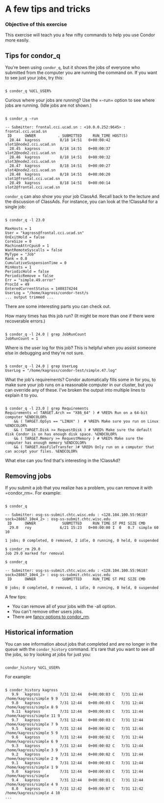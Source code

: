 # A few tips and tricks

### Objective of this exercise
This exercise will teach you a few nifty commands to help you use Condor more easily.

## Tips for condor_q

You're been using <code>condor_q</code>, but it shows the jobs of everyone who submitted from the computer you are running the command on. If you want to see just your jobs, try this: 

<pre><code>
$ condor_q %UCL_USER%
</code></pre>

Curious where your jobs are running? Use the =-run= option to see where jobs are running. (Idle jobs are not shown.) 
<pre><code>
$ condor_q -run

-- Submitter: frontal.cci.ucad.sn : <10.0.0.252:9645> : frontal.cci.ucad.sn
 ID      OWNER          . SUBMITTED     RUN_TIME HOST(S)
  28.44  kagross         8/18 14:51   0+00:00:42 slot1@node2.cci.ucad.sn
  28.45  kagross         8/18 14:51   0+00:00:37 slot2@node2.cci.ucad.sn
  28.46  kagross         8/18 14:51   0+00:00:32 slot3@node2.cci.ucad.sn
  28.47  kagross         8/18 14:51   0+00:00:27 slot4@node2.cci.ucad.sn
  28.48  kagross         8/18 14:51   0+00:00:20 slot1@frontal.cci.ucad.sn
  28.49  kagross         8/18 14:51   0+00:00:14 slot2@frontal.cci.ucad.sn
</code></pre>

<code>condor_q</code> can also show you your job ClassAd. Recall back to the lecture and the discussion of ClassAds. For instance, you can look at the !ClassAd for a single job:

<pre><code>
$ condor_q -l 23.0

MaxHosts = 1
User = "kagross@frontal.cci.ucad.sn"
OnExitHold = false
CoreSize = 0
MachineAttrCpus0 = 1
WantRemoteSyscalls = false
MyType = "Job"
Rank = 0.0
CumulativeSuspensionTime = 0
MinHosts = 1
PeriodicHold = false
PeriodicRemove = false
Err = "simple.49.error"
ProcId = 49
EnteredCurrentStatus = 1408374244
UserLog = "/home/kagross/condor-test/s
... output trimmed ... 
</code></pre>

There are some interesting parts you can check out. 

How many times has this job run? (It might be more than one if there were recoverable errors.)

<pre><code>
$ condor_q -l 24.0 | grep JobRunCount
JobRunCount = 1
</code></pre>

Where is the user log for this job? This is helpful when you assist someone else in debugging and they're not sure.

<pre><code>
$ condor_q -l 24.0 | grep UserLog
UserLog = "/home/kagross/condor-test/simple.47.log"
</code></pre>

What the job's requirements? Condor automatically fills some in for you, to make sure your job runs on a reasonable computer in our cluster, but you can override any of these. I've broken the output into multiple lines to explain it to you.

<pre><code>
$ condor_q -l 23.0 | grep Requirements
Requirements =( TARGET.Arch == "X86_64" ) # %RED% Run on a 64-bit computer %ENDCOLOR%
    && ( TARGET.OpSys == "LINUX" )  # %RED% Make sure you run on Linux %ENDCOLOR%
    && ( TARGET.Disk >= RequestDisk ) # %RED% Make sure the default disk Condor is on has enough disk space. %ENDCOLOR%
    && ( TARGET.Memory >= RequestMemory ) # %RED% Make sure the computer has enough memory %ENDCOLOR%
    && ( TARGET.HasFileTransfer )# %RED% Only run on a computer that can accept your files. %ENDCOLOR%
</code></pre>

What else can you find that's interesting in the !ClassAd?

## Removing jobs

If you submit a job that you realize has a problem, you can remove it with =condor_rm=. For example: 

<pre><code>
$ condor_q

-- Submitter: osg-ss-submit.chtc.wisc.edu : <128.104.100.55:9618?sock=28867_10e4_2> : osg-ss-submit.chtc.wisc.edu
 ID      OWNER            SUBMITTED     RUN_TIME ST PRI SIZE CMD               
  29.0   roy             6/21 15:23   0+00:00:00 I  0   0.7  simple 60 10      

1 jobs; 0 completed, 0 removed, 2 idle, 0 running, 0 held, 0 suspended

$ condor_rm 29.0
Job 29.0 marked for removal

$ condor_q

-- Submitter: osg-ss-submit.chtc.wisc.edu : <128.104.100.55:9618?sock=28867_10e4_2> : osg-ss-submit.chtc.wisc.edu
 ID      OWNER            SUBMITTED     RUN_TIME ST PRI SIZE CMD               

0 jobs; 0 completed, 0 removed, 1 idle, 0 running, 0 held, 0 suspended
</code></pre>

A few tips:

   * You can remove all of your jobs with the -all option.
   * You can't remove other users jobs.
   * There are [fancy options to condor_rm](http://www.cs.wisc.edu/condor/manual/v8.0/condor_rm.html).  

## Historical information

You can see information about jobs that completed and are no longer in the queue with the <code>condor_history</code> command. It's rare that you want to see *all* the jobs, so try looking at jobs for just you:

<pre><code>
condor_history %UCL_USER%
</code></pre>

For example:
<pre><code>
$ condor_history kagross
   9.9   kagross         7/31 12:44   0+00:00:03 C   7/31 12:44 /home/kagross/simple 9 9
   9.8   kagross         7/31 12:44   0+00:00:03 C   7/31 12:44 /home/kagross/simple 8 9
   9.11  kagross         7/31 12:44   0+00:00:03 C   7/31 12:44 /home/kagross/simple 11 9
   9.7   kagross         7/31 12:44   0+00:00:03 C   7/31 12:44 /home/kagross/simple 7 9
   9.5   kagross         7/31 12:44   0+00:00:02 C   7/31 12:44 /home/kagross/simple 5 9
   9.6   kagross         7/31 12:44   0+00:00:02 C   7/31 12:44 /home/kagross/simple 6 9
   9.3   kagross         7/31 12:44   0+00:00:02 C   7/31 12:44 /home/kagross/simple 3 9
   9.2   kagross         7/31 12:44   0+00:00:02 C   7/31 12:44 /home/kagross/simple 2 9
   9.1   kagross         7/31 12:44   0+00:00:03 C   7/31 12:44 /home/kagross/simple 1 9
   9.0   kagross         7/31 12:44   0+00:00:03 C   7/31 12:44 /home/kagross/simple 
   9.4   kagross         7/31 12:44   0+00:00:01 C   7/31 12:44 /home/kagross/simple 4 9
   8.0   kagross         7/31 12:42   0+00:00:07 C   7/31 12:42 /home/kagross/simple 4 10
...
</code></pre>
